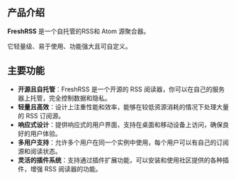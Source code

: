 ## 产品介绍

**FreshRSS** 是一个自托管的RSS和 Atom 源聚合器。

它轻量级、易于使用、功能强大且可自定义。

## 主要功能

- **开源且自托管**：FreshRSS 是一个开源的 RSS 阅读器，你可以在自己的服务器上托管，完全控制数据和隐私。
- **轻量且高效**：设计上注重性能和效率，能够在较低资源消耗的情况下处理大量的 RSS 订阅源。
- **响应式设计**：提供响应式的用户界面，支持在桌面和移动设备上访问，确保良好的用户体验。
- **多用户支持**：允许多个用户在同一个实例中使用，每个用户可以有自己的订阅源和阅读状态。
- **灵活的插件系统**：支持通过插件扩展功能，可以安装和使用社区提供的各种插件，增强 RSS 阅读器的功能。
